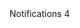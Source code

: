 ﻿<BSButton Color="BSColor.Primary">
    Notifications <BSBadge Color="BSColor.Secondary">4</BSBadge>
</BSButton>